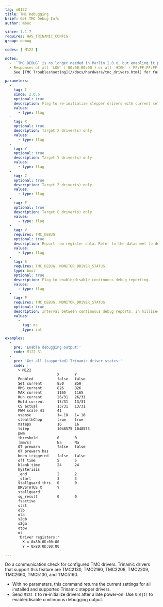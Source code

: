 ```yaml
---
tag: m0122
title: TMC Debugging
brief: Get TMC Debug Info
author: mbuc

since: 1.1.7
requires: HAS_TRINAMIC_CONFIG
group: debug

codes: [ M122 ]

notes:
  - '`TMC_DEBUG` is no longer needed in Marlin 2.0.x, but enabling it produces an extended report.'
  - Responses of all `LOW` (`00:00:00:00`) or all `HIGH` (`FF:FF:FF:FF`) are signs of a communication problem.<br/>
    See [TMC Troubleshooting](//docs/hardware/tmc_drivers.html) for further information.

parameters:
  -
    tag: I
    since: 2.0.6
    optional: true
    description: Flag to re-initialize stepper drivers with current settings.
    values:
      - type: flag
  -
    tag: X
    optional: true
    description: Target X driver(s) only.
    values:
      - type: flag
  -
    tag: Y
    optional: true
    description: Target Y driver(s) only.
    values:
      - type: flag
  -
    tag: Z
    optional: true
    description: Target Z driver(s) only.
    values:
      - type: flag
  -
    tag: E
    optional: true
    description: Target E driver(s) only.
    values:
      - type: flag
  -
    tag: V
    requires: TMC_DEBUG
    optional: true
    description: Report raw register data. Refer to the datasheet to decypher.
    values:
      - type: flag
  -
    tag: S
    requires: TMC_DEBUG, MONITOR_DRIVER_STATUS
    type: bool
    optional: true
    description: Flag to enable/disable continuous debug reporting.
    values:
      - type: flag
  -
    tag: P
    requires: TMC_DEBUG, MONITOR_DRIVER_STATUS
    optional: true
    description: Interval between continuous debug reports, in milliseconds.
    values:
      -
        tag: ms
        type: int

examples:
  -
    pre: 'Enable debugging output:'
    code: M122 S1
  -
    pre: 'Get all (supported) Trinamic driver states:'
    code: |
      > M122
                        X       Y
      Enabled           false   false
      Set current       850     850
      RMS current       826     826
      MAX current       1165    1165
      Run current       26/31   26/31
      Hold current      13/31   13/31
      CS actual         13/31   13/31
      PWM scale 41      41
      vsense            1=.18   1=.18
      stealthChop       true    true
      msteps            16      16
      tstep             1048575 1048575
      pwm
      threshold         0       0
      [mm/s]            Na      Na
      OT prewarn        false   false
      OT prewarn has
      been triggered    false   false
      off time          5       5
      blank time        24      24
      hysterisis
      _end              2       2
      _start            3       3
      Stallguard thrs   0       0
      DRVSTATUS X       Y
      stallguard
      sg_result         0       0
      fsactive
      stst
      olb
      ola
      s2gb
      s2ga
      otpw
      ot
      'Driver registers:'
        X = 0x80:0D:00:00
        Y = 0x80:0D:00:00

---
```


Do a communication check for configured TMC drivers. Trinamic drivers that support this feature are TMC2130, TMC2160, TMC2208, TMC2209, TMC2660, TMC5130, and TMC5160.

- With no parameters, this command returns the current settings for all installed and supported Trinamic stepper drivers.
- Send `M122 I` to re-initialize drivers after a late power-on. Use `S[0|1]` to enable/disable continuous debugging output.
